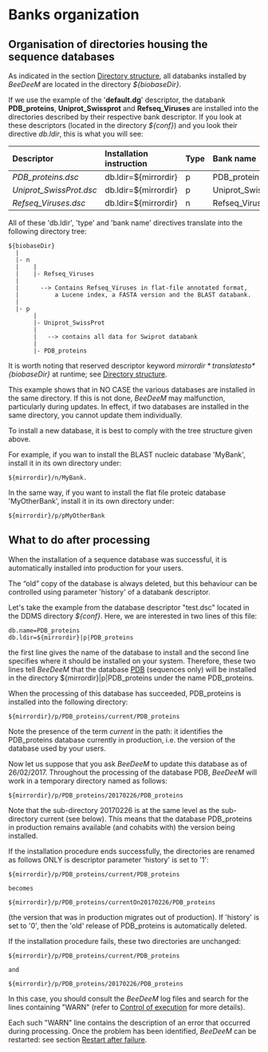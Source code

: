# Banks organization

## Organisation of directories housing the sequence databases

As indicated in the section [Directory structure](/directory_structure.md), all databanks installed by *BeeDeeM* are located in the directory _${biobaseDir}_.

If we use the example of the '**default.dg**' descriptor, the databank **PDB\_proteins**, **Uniprot\_Swissprot** and **Refseq\_Viruses** are installed into the directories described by their respective bank descriptor. If you look at these descriptors \(located in the directory _${conf}_\) and you look their directive _db.ldir_, this is what you will see:

| Descriptor | Installation instruction | Type | Bank name |
| :--- | :--- | :--- | :--- |
| _PDB\_proteins.dsc_ | db.ldir=${mirrordir} | p | PDB\_proteins |
| _Uniprot\_SwissProt.dsc_ | db.ldir=${mirrordir} | p | Uniprot\_SwissProt |
| _Refseq\_Viruses.dsc_ | db.ldir=${mirrordir} | n | Refseq\_Viruses |

All of these 'db.ldir', 'type' and 'bank name' directives translate into the following directory tree:

```
${biobaseDir}
  |
  |- n
  |    |
  |    |- Refseq_Viruses
  |
  |      --> Contains Refseq_Viruses in flat-file annotated format, 
  |          a Lucene index, a FASTA version and the BLAST databank.
  | 
  |- p
       |
       |- Uniprot_SwissProt
       |    
       |   --> contains all data for Swiprot databank
       |
       |- PDB_proteins
```

It is worth noting that reserved descriptor keyword *${mirrordir}* translates to *${biobaseDir}* at runtime; see [Directory structure](/directory_structure.md).

This example shows that in NO CASE the various databases are installed in the same directory. If this is not done, *BeeDeeM* may malfunction, particularly during updates. In effect, if two databases are installed in the same directory, you cannot update them individually.

To install a new database, it is best to comply with the tree structure given above.

For example, if you wan to install the BLAST nucleic database 'MyBank', install it in its own directory under:

```
${mirrordir}/n/MyBank. 
```

In the same way, if you want to install the flat file proteic database 'MyOtherBank', install it in its own directory under:

```
${mirrordir}/p/pMyOtherBank
```

## What to do after processing

When the installation of a sequence database was successful, it is automatically installed into production for your users.

The “old” copy of the database is always deleted, but this behaviour can be controlled using parameter 'history' of a databank descriptor.

Let's take the example from the database descriptor "test.dsc" located in the DDMS directory _${conf}_. Here, we are interested in two lines of this file:

```
db.name=PDB_proteins
db.ldir=${mirrordir}|p|PDB_proteins
```

the first line gives the name of the database to install and the second line specifies where it should be installed on your system. Therefore, these two lines tell *BeeDeeM* that the database [PDB](http://www.rcsb.org/pdb/home/home.do) \(sequences only\) will be installed in the directory ${mirrordir}\|p\|PDB\_proteins under the name PDB\_proteins.

When the processing of this database has succeeded, PDB\_proteins is installed into the following directory:

```
${mirrordir}/p/PDB_proteins/current/PDB_proteins
```

Note the presence of the term _current_ in the path: it identifies the PDB\_proteins database currently in production, i.e. the version of the database used by your users.

Now let us suppose that you ask *BeeDeeM* to update this database as of 26/02/2017.  Throughout the processing of the database PDB, *BeeDeeM* will work in a temporary directory named as follows:

```
${mirrordir}/p/PDB_proteins/20170226/PDB_proteins
```

Note that the sub-directory 20170226 is at the same level as the sub-directory current \(see below\). This means that the database PDB\_proteins in production remains available \(and cohabits with\) the version being installed.

If the installation procedure ends successfully, the directories are renamed as follows ONLY is descriptor parameter 'history' is set to '1':

```
${mirrordir}/p/PDB_proteins/current/PDB_proteins

becomes

${mirrordir}/p/PDB_proteins/currentOn20170226/PDB_proteins
```

\(the version that was in production migrates out of production\). If 'history' is set to '0', then the 'old' release of PDB\_proteins is automatically deleted.

If the installation procedure fails, these two directories are unchanged:

```
${mirrordir}/p/PDB_proteins/current/PDB_proteins

and

${mirrordir}/p/PDB_proteins/20170226/PDB_proteins
```

In this case, you should consult the *BeeDeeM* log files and search for the lines containing "WARN" (refer to [Control of execution](/cmdline/install-banks.md#control-of-execution) for more details). 

Each such "WARN" line contains the description of an error that occurred during processing. Once the problem has been identified, *BeeDeeM* can be restarted: see section [Restart after failure](/cmdline/advanced-uses.md#restart-after-failure).


